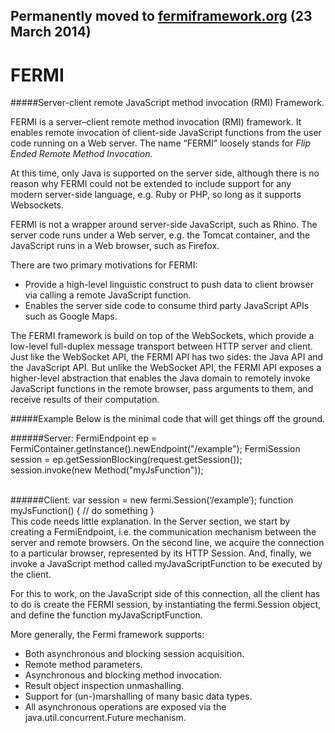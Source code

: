## Permanently moved to [fermiframework.org](http://fermiframework.org) (23 March 2014)

# FERMI

#####Server-client remote JavaScript method invocation (RMI) Framework.

FERMI is a server–client remote method invocation (RMI) framework. It enables remote invocation
of client-side JavaScript functions from the user code running on a Web server. The name “FERMI” 
loosely stands for _Flip Ended Remote Method Invocation._ 

At this time, only Java is supported on the server side, although there is no reason why FERMI 
could not be extended to include support for any modern server-side language, e.g. Ruby or PHP,
so long as it supports Websockets.

FERMI is not a wrapper around server-side JavaScript, such as Rhino. The server code runs under a Web
server, e.g. the Tomcat container, and the JavaScript runs in a Web browser, such as Firefox.

There are two primary motivations for FERMI: 

* Provide a high-level linguistic construct to push data to client browser via calling a remote JavaScript function.
* Enables the server side code to consume third party JavaScript APIs such as Google Maps.

The FERMI framework is build on top of the WebSockets, which provide a low-level full-duplex message transport 
between HTTP server and client. Just like the WebSocket API, the FERMI API has two sides: the Java API and the 
JavaScript API. But unlike the WebSocket API, the FERMI API exposes a higher-level abstraction that enables the
Java domain to remotely invoke JavaScript functions in the remote browser, pass arguments to them, and receive 
results of their computation.

#####Example
Below is the minimal code that will get things off the ground.

######Server:
    FermiEndpoint ep = FermiContainer.getInstance().newEndpoint("/example");
    FermiSession session = ep.getSessionBlocking(request.getSession());
    session.invoke(new Method("myJsFunction"));


<br>
######Client:
    var session = new fermi.Session(‘/example’); 
    function myJsFunction() {
        // do something
    }

<br>
This code needs little explanation. In the Server section, we start by creating a FermiEndpoint, 
i.e. the communication mechanism between the server and remote browsers. On the second line, we acquire 
the connection to a particular browser, represented by its HTTP Session. And, finally, we invoke a 
JavaScript method called myJavaScriptFunction to be executed by the client.

For this to work, on the JavaScript side of this connection, all the client has to do is create the 
FERMI session, by instantiating the fermi.Session object, and define the function myJavaScriptFunction.

More generally, the Fermi framework supports:

* Both asynchronous and blocking session acquisition.
* Remote method parameters.
* Asynchronous and blocking method invocation.
* Result object inspection unmashalling.
* Support for (un-)marshalling of many basic data types.
* All asynchronous operations are exposed via the java.util.concurrent.Future mechanism.
